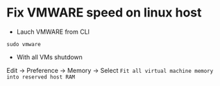 # Fix VMWARE speed on linux host

- Lauch VMWARE from CLI

```sudo vmware```

- With all VMs shutdown 

Edit -> Preference -> Memory -> Select ```Fit all virtual machine memory into reserved host RAM```
